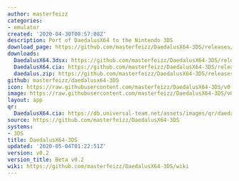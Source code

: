 ```yaml
---
author: masterfeizz
categories:
- emulator
created: '2020-04-30T00:57:08Z'
description: Port of DaedalusX64 to the Nintendo 3DS
download_page: https://github.com/masterfeizz/DaedalusX64-3DS/releases/tag/v0.2
downloads:
  DaedalusX64.3dsx: https://github.com/masterfeizz/DaedalusX64-3DS/releases/download/v0.2/DaedalusX64.3dsx
  DaedalusX64.cia: https://github.com/masterfeizz/DaedalusX64-3DS/releases/download/v0.2/DaedalusX64.cia
  daedalus.zip: https://github.com/masterfeizz/DaedalusX64-3DS/releases/download/v0.2/daedalus.zip
github: masterfeizz/daedalusx64-3DS
icon: https://raw.githubusercontent.com/masterfeizz/DaedalusX64-3DS/v0.2/Source/SysCTR/Resources/icon.png
image: https://raw.githubusercontent.com/masterfeizz/DaedalusX64-3DS/v0.2/Source/SysCTR/Resources/banner.png
layout: app
qr:
  DaedalusX64.cia: https://db.universal-team.net/assets/images/qr/daedalusx64.cia.png
source: https://github.com/masterfeizz/DaedalusX64-3DS
systems:
- 3DS
title: DaedalusX64-3DS
updated: '2020-05-04T01:22:51Z'
version: v0.2
version_title: Beta v0.2
wiki: https://github.com/masterfeizz/DaedalusX64-3DS/wiki
---
```

